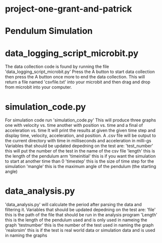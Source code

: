# project-one-grant-and-patrick
# Pendulum Simulation

# data_logging_script_microbit.py

The data collection code is found by running the file 'data_logging_script_microbit.py'
Press the A button to start data collection then press the A button once more to end the data collection.
This will return a file named 'csvfile.txt' into your microbit and then drag and drop from microbit into your computer.

# simulation_code.py

For simulation code run 'simulation_code.py' 
This will produce three graphs one with velocity vs. time another with position vs. time and a final of acceleration vs. time
It will print the results at given the given time step and display time, velocity, acceleration, and position.
A .csv file will be output to the current directory with time in milliseconds and acceleration in milli-gs
Variables that should be updated depedning on the test are:
'test_number' this will put the number of the test in the name of the csv file
'length' this is the length of the pendulum arm
'timeinitial' this is if you want the simulation to start at another time than 0
'timestep' this is the size of time step for the simulation
'mangle' this is the maximum angle of the pendulum (the starting angle)



# data_analysis.py

'data_analysis.py' will calculate the period after parsing the data and filtering it.
Variables that should be updated depedning on the test are:
'file' this is the path of the file that should be run in the analysis program
'Length' this is the length of the pendulum used and is only used in nameing the graph
'testnumber' this is the number of the test used in naming the graph
'realorsim' this is if the test is real world data or simulation data and is used in naming the graphs